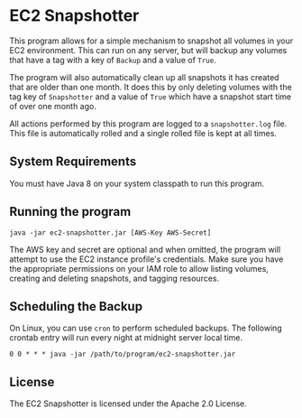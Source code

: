 # EC2 Snapshotter

This program allows for a simple mechanism to snapshot all volumes in your EC2 environment. 
This can run on any server, but will backup any volumes that have a tag with a key of `Backup` 
and a value of `True`.

The program will also automatically clean up all snapshots it has created that are older than 
one month. It does this by only deleting volumes with the tag key of `Snapshotter` and a value 
of `True` which have a snapshot start time of over one month ago.

All actions performed by this program are logged to a `snapshotter.log` file. This file is 
automatically rolled and a single rolled file is kept at all times.

## System Requirements

You must have Java 8 on your system classpath to run this program.

## Running the program

`java -jar ec2-snapshotter.jar [AWS-Key AWS-Secret]`

The AWS key and secret are optional and when omitted, the program will attempt to use the 
EC2 instance profile's credentials. Make sure you have the appropriate permissions on your 
IAM role to allow listing volumes, creating and deleting snapshots, and tagging resources.

## Scheduling the Backup

On Linux, you can use `cron` to perform scheduled backups. The following crontab entry will 
run every night at midnight server local time.

`0 0 * * * java -jar /path/to/program/ec2-snapshotter.jar`

## License

The EC2 Snapshotter is licensed under the Apache 2.0 License.
